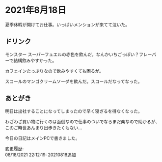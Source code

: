 # 2021年8月18日

夏季休暇が開けてお仕事。いっぱいメンションが来てて泣いた。

## ドリンク

モンスター スーパーフュエルの赤色を飲んだ。なんかいちごっぽい？フレーバーで結構飲みやすかった。

カフェインたっぷりなので飲みやすくても困るが。

スコールのマンゴクリームソーダを飲んだ。スコールだなってなった。

## あとがき

明日は出社することになってしまったので早く寝ざるを得なくなった。

わざわざ買い物に行くのは面倒なので仕事のついでならまだ楽なので助かるが、このご時世あんまり出歩きたくもない…

今日の日記はメインPCで書きました。

変更履歴:  
08/18/2021 22:12:19: 20210818追加  

